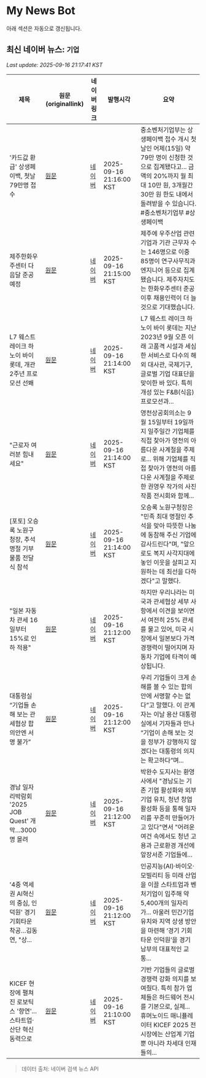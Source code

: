 # My News Bot

아래 섹션은 자동으로 갱신됩니다.

<!-- NEWS:START -->
## 최신 네이버 뉴스: `기업`
_Last update: 2025-09-16 21:17:41 KST_

| 제목 | 원문(originallink) | 네이버 링크 | 발행시각 | 요약 |
|---|---|---|---|---|
| '카드값 환급' 상생페이백, 첫날 79만명 접수 | [원문](http://www.yonhapnewstv.co.kr/MYH202509162115534Xu) | [네이버](https://n.news.naver.com/mnews/article/422/0000782034?sid=101) | 2025-09-16 21:16:00 KST | 중소벤처기업부는 상생페이백 접수 개시 첫날인 어제(15일) 약 79만 명이 신청한 것으로 집계됐다고... 금액의 20%까지 월 최대 10만 원, 3개월간 30만 원 한도 내에서 돌려받을 수 있습니다. #중소벤처기업부 #상생페이백 |
| 제주한화우주센터 다음달 준공 예정 | [원문](https://www.jibs.co.kr/news/replay/viewNewsReplayDetail/2025091618353083644?feed=na) | [네이버](https://n.news.naver.com/mnews/article/661/0000061922?sid=102) | 2025-09-16 21:15:00 KST | 제주에 우주산업 관련 기업과 기관 근무자 수는 146명으로 이중 85명이 연구사무직과 엔지니어 등으로 집계됐습니다. 제주자치도는 한화우주센터 준공 이후 채용인력이 더 늘 것으로 기대했습니다. |
| L7 웨스트 레이크 하노이 바이 롯데, 개관 2주년 프로모션 선봬 | [원문](http://www.bizwnews.com/news/articleView.html?idxno=111850) | [네이버](http://www.bizwnews.com/news/articleView.html?idxno=111850) | 2025-09-16 21:14:00 KST | L7 웨스트 레이크 하노이 바이 롯데는 지난 2023년 9월 오픈 이래 고품격 시설과 세심한 서비스로 다수의 해외 대사관, 국제기구, 글로벌 기업 대표단을 맞이한 바 있다. 특히 개성 있는 F&B(식음) 프로모션과... |
| "근로자 여러분 힘내세요" | [원문](https://www.idaegu.co.kr/news/articleView.html?idxno=523499) | [네이버](https://www.idaegu.co.kr/news/articleView.html?idxno=523499) | 2025-09-16 21:14:00 KST | 영천상공회의소는 9월 15일부터 19일까지 일주일간 기업체를 직접 찾아가 영천의 아름다운 사계절을 주제로... 위해 기업체를 직접 찾아가 영천의 아름다운 사계절을 주제로 한 권영우 작가의 사진작품 전시회와 함께... |
| [포토] 오승록 노원구청장, 추석 명절 기부물품 전달식 참석 | [원문](https://www.ajunews.com/view/20250916211028059) | [네이버](https://www.ajunews.com/view/20250916211028059) | 2025-09-16 21:14:00 KST | 오승록 노원구청장은 "민족 최대 명절인 추석을 맞아 따뜻한 나눔에 동참해 주신 기업에 감사드린다"며, "앞으로도 복지 사각지대에 놓인 이웃을 살피고 지원하는 데 최선을 다하겠다"고 말했다. |
| "일본 자동차 관세 16일부터 15%로 인하 적용" | [원문](https://www.obsnews.co.kr/news/articleView.html?idxno=1497559) | [네이버](https://www.obsnews.co.kr/news/articleView.html?idxno=1497559) | 2025-09-16 21:12:00 KST | 하지만 우리나라는 미국과 관세협상 세부  사항에서 이견을 보이면서 여전히 25% 관세를 물고 있어, 미국 시장에서 일본보다 가격 경쟁력이 떨어지며 자동차 기업에  타격이 예상됩니다. |
| 대통령실 “기업들 손해 보는 관세협상 합의안엔 서명 불가” | [원문](https://www.khan.co.kr/article/202509162112005) | [네이버](https://n.news.naver.com/mnews/article/032/0003396892?sid=100) | 2025-09-16 21:12:00 KST | 우리 기업들이 크게 손해를 볼 수 있는 합의안에 서명할 수는 없다”고 말했다. 이 관계자는 이날 용산 대통령실에서 기자들과 만나 “기업이 손해 보는 것을 정부가 강행하지 않겠다는 대통령의 의지는 확고하다”며... |
| 경남 일자리박람회 '2025 JOB Quest' 개막…3000명 몰려 | [원문](https://www.newsis.com/view/NISX20250916_0003331747) | [네이버](https://n.news.naver.com/mnews/article/003/0013486258?sid=102) | 2025-09-16 21:12:00 KST | 박완수 도지사는 환영사에서 "경남도는 기존 기업 활성화와 외부 기업 유치, 청년 창업 활성화 등을 통해 일자리를 꾸준히 만들어가고 있다"면서 "어려운 여건 속에서도 청년 고용과 근로환경 개선에 앞장서준 기업들에... |
| '4중 역세권 AI혁신의 중심, 인덕원' 경기 기회타운 착공﻿…김동연, "상... | [원문](http://www.globalepic.co.kr/view.php?ud=202509161654432825f69d33b22_29) | [네이버](http://www.globalepic.co.kr/view.php?ud=202509161654432825f69d33b22_29) | 2025-09-16 21:12:00 KST | 인공지능(AI)·바이오·모빌리티 등 미래 산업을 이끌 스타트업과 벤처기업이 입주해 약 5,400개의 일자리가... 아울러 민간기업 유치와 지역 상생 방안을 마련해 ‘경기 기회타운 인덕원’을 경기 남부의 대표적인 교통... |
| KICEF 현장에 펼쳐진 로보틱스 '향연'...스타트업·산단 혁신 동력으로 | [원문](https://www.hellot.net/news/article.html?no=105495) | [네이버](https://www.hellot.net/news/article.html?no=105495) | 2025-09-16 21:10:00 KST | 기반 기업들의 글로벌 경쟁력 강화 의지를 보여줬다. 특히 참가 업체들은 하드웨어 전시를 기본으로, 실제...  휴머노이드 매니퓰레이터 KICEF 2025 전시장에는 산업계 기업뿐 아니라 차세대 인재들의... |

> 데이터 출처: 네이버 검색 뉴스 API
<!-- NEWS:END -->

